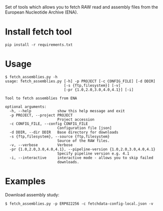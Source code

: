 Set of tools which allows you to fetch RAW read and assembly files from the European Nucleotide Archive (ENA).


Install fetch tool
============================

    pip install -r requirements.txt


Usage
=====

    $ fetch_assemblies.py -h
    usage: fetch_assemblies.py [-h] -p PROJECT [-c CONFIG_FILE] [-d DDIR]
                               [-s {ftp,filesystem}] [-v]
                               [-pr {1.0,2.0,3.0,4.0,4.1}] [-i]
    
    Tool to fetch assemblies from ENA
    
    optional arguments:
      -h, --help            show this help message and exit
      -p PROJECT, --project PROJECT
                            Project accession
      -c CONFIG_FILE, --config CONFIG_FILE
                            Configuration file [json]
      -d DDIR, --dir DDIR   Base directory for downloads
      -s {ftp,filesystem}, --source {ftp,filesystem}
                            Source of the RAW files.
      -v, --verbose         Verbose
      -pr {1.0,2.0,3.0,4.0,4.1}, --pipeline-version {1.0,2.0,3.0,4.0,4.1}
                            Specify pipeline version e.g. 4.1
      -i, --interactive     interactive mode - allows you to skip failed
                            downloads.


Examples
========

Download assembly study:

    $ fetch_assemblies.py -p ERP022256 -c fetchdata-config-local.json -v
